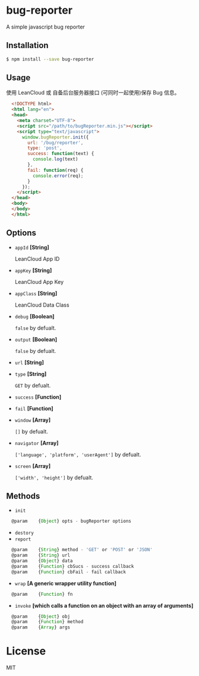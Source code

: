 # bug-reporter
A simple javascript bug reporter


## Installation

``` bash
$ npm install --save bug-reporter
```


## Usage

使用 LeanCloud 或 自备后台服务器接口 (可同时一起使用)保存 Bug 信息。

``` html
  <!DOCTYPE html>
  <html lang="en">
  <head>
    <meta charset="UTF-8">
    <script src="/path/to/bugReporter.min.js"></script>
    <script type="text/javascript">
      window.bugReporter.init({
        url: '/bug/reporter',
        type: 'post',
        success: function(text) {
          console.log(text)
        },
        fail: function(req) {
          console.error(req);
        }
      });
    </script>
  </head>
  <body>
  </body>
  </html>
```


## Options

* `appId` **[String]**

  LeanCloud App ID

* `appKey` **[String]**

  LeanCloud App Key

* `appClass` **[String]**

  LeanCloud Data Class

* `debug` **[Boolean]**

  `false` by defualt.

* `output` **[Boolean]**

  `false` by defualt.

* `url` **[String]**
* `type` **[String]**

  `GET` by defualt.

* `success` **[Function]**
* `fail` **[Function]**

* `window` **[Array]**

  `[]` by defualt.

* `navigator` **[Array]**

  `['language', 'platform', 'userAgent']` by defualt.

* `screen` **[Array]**

  `['width', 'height']` by defualt.


## Methods

* `init`

``` js
  @param    {Object} opts - bugReporter options
```

* `destory`
* `report`

``` js
  @param    {String} method - 'GET' or 'POST' or 'JSON'
  @param    {String} url
  @param    {Object} data
  @param    {Function} cbSucs - success callback
  @param    {Function} cbFail - fail callback
```

* `wrap` **[A generic wrapper utility function]**

``` js
  @param    {Function} fn
```

* `invoke` **[which calls a function on an object with an array of arguments]**

``` js
  @param    {Object} obj
  @param    {Function} method
  @param    {Array} args
```

# License

MIT
